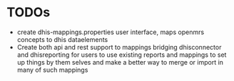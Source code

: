 TODOs
=========================
* create dhis-mappings.properties user interface, maps openmrs concepts to dhis dataelements
* Create both api and rest support to mappings bridging dhisconnector and dhisreporting for users to use existing reports and mappings to set up things by them selves and make a better way to merge or import in many of such mappings
